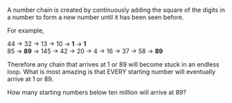
<p>A number chain is created by continuously adding the square of the digits in a number to form a new number until it has been seen before.</p>
<p>For example,</p>
<p class="margin_left">44 → 32 → 13 → 10 → <b>1</b> → <b>1</b><br />
85 → <b>89</b> → 145 → 42 → 20 → 4 → 16 → 37 → 58 → <b>89</b></p>
<p>Therefore any chain that arrives at 1 or 89 will become stuck in an endless loop. What is most amazing is that EVERY starting number will eventually arrive at 1 or 89.</p>
<p>How many starting numbers below ten million will arrive at 89?</p>

